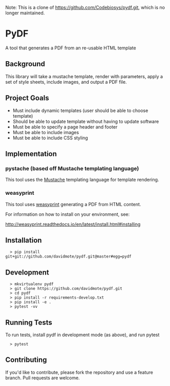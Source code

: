 
Note: This is a clone of https://github.com/Codebiosys/pydf.git,
which is no longer maintained.

# PyDF

A tool that generates a PDF from an re-usable HTML template


## Background

This library  will take a mustache template, render with parameters, apply a set of style
sheets, include images, and output a PDF file.


## Project Goals

* Must include dynamic templates (user should be able to choose template)
* Should be able to update template without having to update software
* Must be able to specify a page header and footer
* Must be able to include images
* Must be able to include CSS styling


## Implementation

### pystache (based off Mustache templating language)

This tool uses the [Mustache](http://mustache.github.io/mustache.5.html)
templating language for template rendering.

### weasyprint

This tool uses [weasyprint](http://weasyprint.readthedocs.io/en/latest/)
generating a PDF from HTML content.

For information on how to install on your environment, see:

http://weasyprint.readthedocs.io/en/latest/install.html#installing


## Installation

```
  > pip install git+git://github.com/davidmote/pydf.git@master#egg=pydf
```


## Development

```
  > mkvirtualenv pydf
  > git clone https://github.com/davidmote/pydf.git
  > cd pydf
  > pip install -r requirements-develop.txt
  > pip install -e .
  > pytest -vv
```

## Running Tests
To run tests, install pydf in development mode (as above), and run pytest

```
  > pytest
```

## Contributing
If you'd like to contribute, please fork the repository and use a feature branch. Pull requests are welcome.
